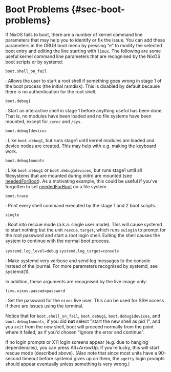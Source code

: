# Boot Problems {#sec-boot-problems}

If NixOS fails to boot, there are a number of kernel command line parameters that may help you to identify or fix the issue. You can add these parameters in the GRUB boot menu by pressing “e” to modify the selected boot entry and editing the line starting with `linux`. The following are some useful kernel command line parameters that are recognised by the NixOS boot scripts or by systemd:

`boot.shell_on_fail`

: Allows the user to start a root shell if something goes wrong in stage 1 of the boot process (the initial ramdisk). This is disabled by default because there is no authentication for the root shell.

`boot.debug1`

: Start an interactive shell in stage 1 before anything useful has been done. That is, no modules have been loaded and no file systems have been mounted, except for `/proc` and `/sys`.

`boot.debug1devices`

: Like `boot.debug1`, but runs stage1 until kernel modules are loaded and device nodes are created. This may help with e.g. making the keyboard work.

`boot.debug1mounts`

: Like `boot.debug1` or `boot.debug1devices`, but runs stage1 until all filesystems that are mounted during initrd are mounted (see [neededForBoot](#opt-fileSystems._name_.neededForBoot)). As a motivating example, this could be useful if you've forgotten to set [neededForBoot](options.html#opt-fileSystems._name_.neededForBoot) on a file system.

`boot.trace`

: Print every shell command executed by the stage 1 and 2 boot scripts.

`single`

: Boot into rescue mode (a.k.a. single user mode). This will cause systemd to start nothing but the unit `rescue.target`, which runs `sulogin` to prompt for the root password and start a root login shell. Exiting the shell causes the system to continue with the normal boot process.

`systemd.log_level=debug` `systemd.log_target=console`

: Make systemd very verbose and send log messages to the console instead of the journal. For more parameters recognised by systemd, see systemd(1).

In addition, these arguments are recognised by the live image only:

`live.nixos.passwd=password`

: Set the password for the `nixos` live user. This can be used for SSH access if there are issues using the terminal.

Notice that for `boot.shell_on_fail`, `boot.debug1`, `boot.debug1devices`, and `boot.debug1mounts`, if you did **not** select "start the new shell as pid 1", and you `exit` from the new shell, boot will proceed normally from the point where it failed, as if you'd chosen "ignore the error and continue".

If no login prompts or X11 login screens appear (e.g. due to hanging dependencies), you can press Alt+ArrowUp. If you’re lucky, this will start rescue mode (described above). (Also note that since most units have a 90-second timeout before systemd gives up on them, the `agetty` login prompts should appear eventually unless something is very wrong.)
